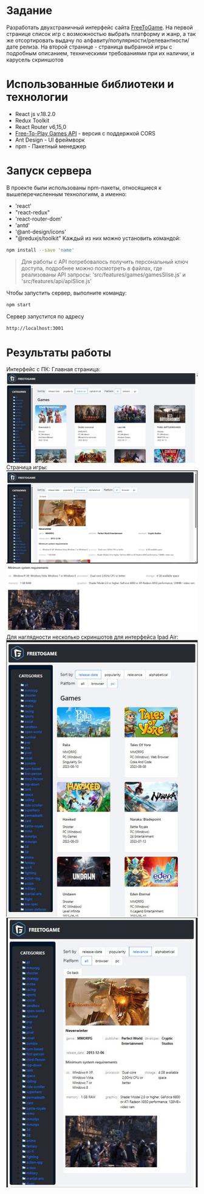 # Задание

Разработать двухстраничный интерфейс сайта [FreeToGame](https://www.freetogame.com/). На первой странице список игр с возможностью выбрать платформу и жанр, а так же отсортировать выдачу по алфавиту/популярности/релевантности/дате релиза. На второй странице - страница выбранной игры с подробным описанием, техническими требованиями при их наличии, и карусель скриншотов

# Использованные библиотеки и технологии
- React js v.18.2.0
- Redux Toolkit
- React Router v6,15,0
- [Free-To-Play Games API](https://rapidapi.com/digiwalls/api/free-to-play-games-database) - версия с поддержкой CORS 
- Ant Design - UI фреймворк
- npm - Пакетный менеджер

# Запуск сервера
В проекте были использованы npm-пакеты, относящиеся к вышеперечисленным технологиям, а именно:
- 'react'
- "react-redux"
- 'react-router-dom'
- 'antd'
- '@ant-design/icons'
- "@reduxjs/toolkit"
Каждый из них можно установить командой:
```sh
npm install --save 'name'
```
>Для работы с API потребовалось получить персональный ключ доступа, подробнее можно посмотреть в файлах, где реализованы API запросы: 'src/features/games/gamesSlise.js' и 'src/features/api/apiSlice.js'

Чтобы запустить сервер, выполните команду:
```sh
npm start
```
Сервер запустится по адресу
```sh
http://localhost:3001
```
# Результаты работы
Интерфейс с ПК:
Главная страница:
![Главная страница](/ImagesForReadMe/Главная%20страница.jpg)
Страница игры:
![Страница игры](/ImagesForReadMe/Страница%20игры.jpg)
![Карусель скриншотов](/ImagesForReadMe/Карусель%20скриншотов.jpg)
Для наглядности несколько скриншотов для интерфейса Ipad Air:
![Главная страница](/ImagesForReadMe/ipad%20air%20главная.jpg)
![Страница игры](/ImagesForReadMe/ipad%20air%20страница%20игры.jpg)



